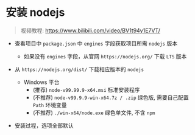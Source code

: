 # 安装 nodejs

> 视频教程: https://www.bilibili.com/video/BV1t94y1E7VT/

-   查看项目中 `package.json` 中 `engines` 字段获取项目所需 `nodejs` 版本
    -   如果没有 `engines` 字段，从官网 `https://nodejs.org/` 下载 `LTS` 版本
-   从 `https://nodejs.org/dist/` 下载相应版本的 `nodejs`

    -   Windows 平台
        -   (推荐) `node-v99.99.9-x64.msi` 标准安装程序
        -   (不推荐) `node-v99.9.9-win-x64.7z / .zip` 绿色版, 需要自己配置 `Path` 环境变量
        -   (不推荐) `./win-x64/node.exe` 绿色单文件, 不含 `npm`

-   安装过程，选项全部默认
